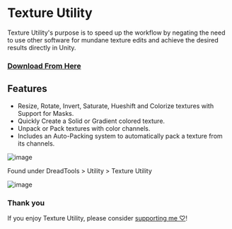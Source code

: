 # Texture Utility
Texture Utility's purpose is to speed up the workflow by negating the need to use other software for mundane texture edits and achieve the desired results directly in Unity.

### [Download From Here](https://vpm.dreadscripts.com/)

## Features
- Resize, Rotate, Invert, Saturate, Hueshift and Colorize textures with Support for Masks.
- Quickly Create a Solid or Gradient colored texture.
- Unpack or Pack textures with color channels.
- Includes an Auto-Packing system to automatically pack a texture from its channels.

![image](https://cdn.discordapp.com/attachments/1096062791984619603/1096062792345325588/unknown2.png?ex=66343c45&is=6632eac5&hm=a6d6440039b0832d1ce7054a7c21f2136efec8be5fb9c1cff86f09439908d057&)

Found under DreadTools > Utility > Texture Utility

![image](https://cdn.discordapp.com/attachments/1096062791984619603/1096062916115042344/unknown.png?ex=66343c63&is=6632eae3&hm=ae7d89710dfd9e2d6436eef4a06a6b7b1f6f0cbd4d5f5e1233f6950bbe0a1e3a&)

### Thank you
If you enjoy Texture Utility, please consider [supporting me ♡](https://ko-fi.com/Dreadrith)!
